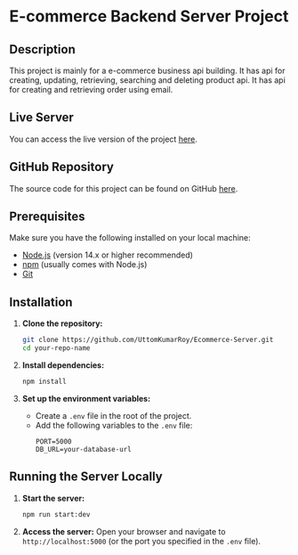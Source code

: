 # E-commerce Backend Server Project

## Description
This project is mainly for a e-commerce business api building. It has api for creating, updating, retrieving, searching and deleting product api. It has api for creating and retrieving order using email.

## Live Server
You can access the live version of the project [here](https://ecommerce-backend-flax-zeta.vercel.app/).

## GitHub Repository
The source code for this project can be found on GitHub [here](https://github.com/UttomKumarRoy/Ecommerce-Server).

## Prerequisites
Make sure you have the following installed on your local machine:
- [Node.js](https://nodejs.org/) (version 14.x or higher recommended)
- [npm](https://www.npmjs.com/) (usually comes with Node.js)
- [Git](https://git-scm.com/)

## Installation

1. **Clone the repository:**
    ```bash
    git clone https://github.com/UttomKumarRoy/Ecommerce-Server.git
    cd your-repo-name
    ```

2. **Install dependencies:**
    ```bash
    npm install
    ```

3. **Set up the environment variables:**
    - Create a `.env` file in the root of the project.
    - Add the following variables to the `.env` file:
      ```
      PORT=5000
      DB_URL=your-database-url
      ```

## Running the Server Locally

1. **Start the server:**
    ```bash
    npm run start:dev
    ```

2. **Access the server:**
    Open your browser and navigate to `http://localhost:5000` (or the port you specified in the `.env` file).



